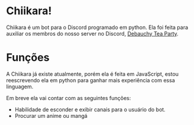# Chiikara!
Chiikara é um bot para o Discord programado em python. 
Ela foi feita para auxiliar os membros do nosso server no Discord, [Debauchy Tea Party](https://discord.gg/rwepVYF).

# Funções
A Chiikara já existe atualmente, porém ela é feita em JavaScript, estou reescrevendo ela em python para ganhar mais experiência com essa linguagem.

Em breve ela vai contar com as seguintes funções:
* Habilidade de esconder e exibir canais para o usuário do bot.
* Procurar um anime ou mangá 